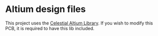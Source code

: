 # Altium design files
This project uses the [Celestial Altium Library](https://altiumlibrary.com/). If you wish to modify this PCB, it is required to have this lib included.